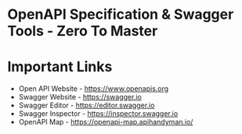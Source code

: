 # OpenAPI Specification & Swagger Tools - Zero To Master

# Important Links

- Open API Website - https://www.openapis.org
- Swagger Website - https://swagger.io
- Swagger Editor - https://editor.swagger.io
- Swagger Inspector - https://inspector.swagger.io
- OpenAPI Map - https://openapi-map.apihandyman.io/
